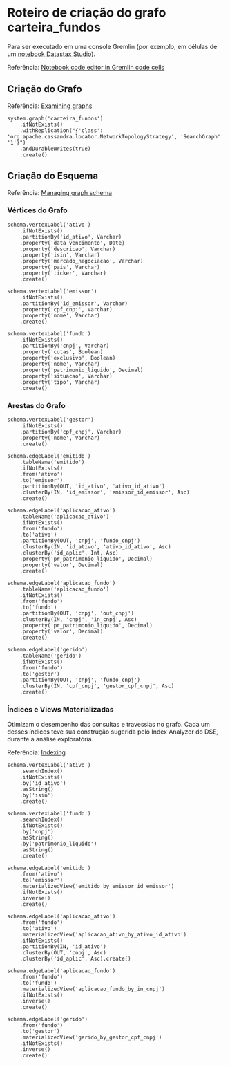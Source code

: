 # Roteiro de criação do grafo __carteira_fundos__

Para ser executado em uma console Gremlin (por exemplo, em células de um [notebook Datastax Studio](BI_Master_criacao_carga__dados_grafo_carteira_fundos.studio-nb.tar)).

Referência: [Notebook code editor in Gremlin code cells](https://docs.datastax.com/en/studio/6.0/studio/reference/gremlinCodeInNotebook.html)

## Criação do Grafo
Referência: [Examining graphs](https://docs.datastax.com/en/dse/6.0/dse-dev/datastax_enterprise/graph/using/examineGraph.html)

```
system.graph('carteira_fundos')
    .ifNotExists()
    .withReplication("{'class': 'org.apache.cassandra.locator.NetworkTopologyStrategy', 'SearchGraph': '1'}")
    .andDurableWrites(true)
    .create()  
```

## Criação do Esquema
Referência: [Managing graph schema](https://docs.datastax.com/en/dse/6.0/dse-dev/datastax_enterprise/graph/using/manageSchemaTOC.html)

### Vértices do Grafo

```
schema.vertexLabel('ativo')
	.ifNotExists()
	.partitionBy('id_ativo', Varchar)
	.property('data_vencimento', Date)
	.property('descricao', Varchar)
	.property('isin', Varchar)
	.property('mercado_negociacao', Varchar)
	.property('pais', Varchar)
	.property('ticker', Varchar)
	.create()
	
schema.vertexLabel('emissor')
	.ifNotExists()
	.partitionBy('id_emissor', Varchar)
	.property('cpf_cnpj', Varchar)
	.property('nome', Varchar)
	.create()
	
schema.vertexLabel('fundo')
	.ifNotExists()
	.partitionBy('cnpj', Varchar)
	.property('cotas', Boolean)
	.property('exclusivo', Boolean)
	.property('nome', Varchar)
	.property('patrimonio_liquido', Decimal)
	.property('situacao', Varchar)
	.property('tipo', Varchar)
	.create()
```

### Arestas do Grafo
	
```
schema.vertexLabel('gestor')
	.ifNotExists()
	.partitionBy('cpf_cnpj', Varchar)
	.property('nome', Varchar)
	.create()
	
schema.edgeLabel('emitido')
	.tableName('emitido')
	.ifNotExists()
	.from('ativo')
	.to('emissor')
	.partitionBy(OUT, 'id_ativo', 'ativo_id_ativo')
	.clusterBy(IN, 'id_emissor', 'emissor_id_emissor', Asc)
	.create()
	
schema.edgeLabel('aplicacao_ativo')
	.tableName('aplicacao_ativo')
	.ifNotExists()
	.from('fundo')
	.to('ativo')
	.partitionBy(OUT, 'cnpj', 'fundo_cnpj')
	.clusterBy(IN, 'id_ativo', 'ativo_id_ativo', Asc)
	.clusterBy('id_aplic', Int, Asc)
	.property('pr_patrimonio_liquido', Decimal)
	.property('valor', Decimal)
	.create()
	
schema.edgeLabel('aplicacao_fundo')
	.tableName('aplicacao_fundo')
	.ifNotExists()
	.from('fundo')
	.to('fundo')
	.partitionBy(OUT, 'cnpj', 'out_cnpj')
	.clusterBy(IN, 'cnpj', 'in_cnpj', Asc)
	.property('pr_patrimonio_liquido', Decimal)
	.property('valor', Decimal)
	.create()
	
schema.edgeLabel('gerido')
	.tableName('gerido')
	.ifNotExists()
	.from('fundo')
	.to('gestor')
	.partitionBy(OUT, 'cnpj', 'fundo_cnpj')
	.clusterBy(IN, 'cpf_cnpj', 'gestor_cpf_cnpj', Asc)
	.create()
```

### Índices e Views Materializadas 
Otimizam o desempenho das consultas e travessias no grafo. Cada um desses índices teve sua construção sugerida pelo Index Analyzer do DSE, durante a análise exploratória.

Referência: [Indexing](https://docs.datastax.com/en/dse/6.8/dse-dev/datastax_enterprise/graph/using/indexing.html)
	
```
schema.vertexLabel('ativo')
	.searchIndex()
	.ifNotExists()
	.by('id_ativo')
	.asString()
	.by('isin')
	.create()
	
schema.vertexLabel('fundo')
	.searchIndex()
	.ifNotExists()
	.by('cnpj')
	.asString()
	.by('patrimonio_liquido')
	.asString()
	.create()
	
schema.edgeLabel('emitido')
	.from('ativo')
	.to('emissor')
	.materializedView('emitido_by_emissor_id_emissor')
	.ifNotExists()
	.inverse()
	.create()
	
schema.edgeLabel('aplicacao_ativo')
	.from('fundo')
	.to('ativo')
	.materializedView('aplicacao_ativo_by_ativo_id_ativo')
	.ifNotExists()
	.partitionBy(IN, 'id_ativo')
	.clusterBy(OUT, 'cnpj', Asc)
	.clusterBy('id_aplic', Asc).create()
	
schema.edgeLabel('aplicacao_fundo')
	.from('fundo')
	.to('fundo')
	.materializedView('aplicacao_fundo_by_in_cnpj')
	.ifNotExists()
	.inverse()
	.create()
	
schema.edgeLabel('gerido')
	.from('fundo')
	.to('gestor')
	.materializedView('gerido_by_gestor_cpf_cnpj')
	.ifNotExists()
	.inverse()
	.create()
```
	
